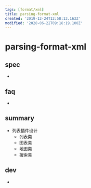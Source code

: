 ```yaml
---
tags: [format/xml]
title: parsing-format-xml
created: '2019-12-24T12:58:13.163Z'
modified: '2020-06-22T09:18:19.100Z'
---
```


# parsing-format-xml


## spec
- 

## faq
- 

## summary
- 列表插件设计
  - 列表类
  - 图表类
  - 地图类
  - 搜索类

## dev
- 
